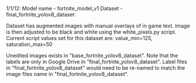 1/1/12:
Model name - fortnite_model_v1
Dataset - final_fortnite_yolov8_dataset

Dataset has augmented images with manual overlays of in game text.
Image is then adjusted to be black and white using the white_pixels.py script.
Current script values set for this dataset are:
value_min=125, saturation_max=50

Unedited images exists in "base_fortnite_yolov8_dataset".
Note that the labels are only in Google Drive in "final_fortnite_yolov8_dataset".
Label files in "final_fortnite_yolov8_dataset" would need to be re-named to match the 
image files name in "final_fortnite_yolov8_dataset".
